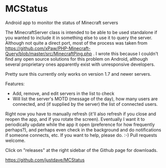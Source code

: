 MCStatus
========

Android app to monitor the status of Minecraft servers

The MinecraftServer class is intended to be able to be used standalone if you wanted to include it in something else to use it to query the server.  Although not quite a direct port, most of the process was taken from https://github.com/xPaw/PHP-Minecraft-Query/blob/master/src/MinecraftPing.php . I wrote this because I couldn't find any open source solutions for this problem on Android, although several proprietary ones apparently exist with unresponsive developers.

Pretty sure this currently only works on version 1.7 and newer servers.

Features:

* Add, remove, and edit servers in the list to check
* Will list the server's MOTD (message of the day), how many users are connected, and (if supplied by the server) the list of connected users.

Right now you have to manually refresh (it'll also refresh if you close and reopen the app, and if you rotate the screen).  Eventually I want it to periodically update while the app it open (preference for how frequently perhaps?), and perhaps even check in the background and do notifications if someone connects, etc.
If you want to help, please do. :-)  Pull requests welcome.

Click on "releases" at the right sidebar of the Github page for downloads.

https://github.com/justdave/MCStatus
